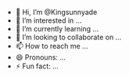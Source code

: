 - 👋 Hi, I’m @Kingsunnyade
- 👀 I’m interested in ...
- 🌱 I’m currently learning ...
- 💞️ I’m looking to collaborate on ...
- 📫 How to reach me ...
- 😄 Pronouns: ...
- ⚡ Fun fact: ...

<!---
Kingsunnyade/Kingsunnyade is a ✨ special ✨ repository because its `README.md` (this file) appears on your GitHub profile.
You can click the Preview link to take a look at your changes.
--->
